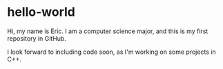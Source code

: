 # hello-world

Hi, my name is Eric. I am a computer science major, and this is my first repository in GitHub.

I look forward to including code soon, as I'm working on some projects in C++.

